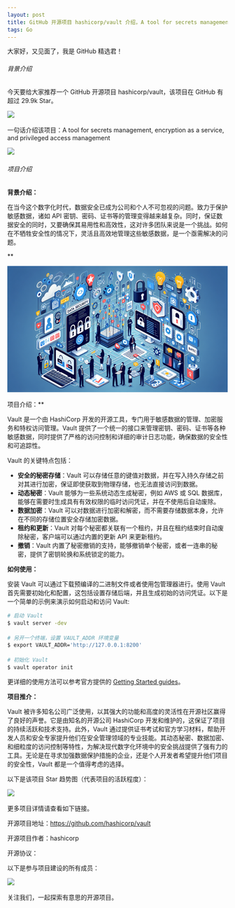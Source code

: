 ```yaml
---
layout: post
title: GitHub 开源项目 hashicorp/vault 介绍，A tool for secrets management, encryption as a service, and privileged access management
tags: Go
---
```


大家好，又见面了，我是 GitHub 精选君！

###### 背景介绍

今天要给大家推荐一个 GitHub 开源项目 hashicorp/vault，该项目在 GitHub 有超过 29.9k Star。

![](https://stats.deeptrain.net/repo/hashicorp/vault/?theme=light)

一句话介绍该项目：A tool for secrets management, encryption as a service, and privileged access management




![](https://github.com/hashicorp/vault/blob/f22d202cde2018f9455dec755118a9b84586e082/Vault_PrimaryLogo_Black.png)


###### 项目介绍

**背景介绍：**

在当今这个数字化时代，数据安全已成为公司和个人不可忽视的问题。致力于保护敏感数据，诸如 API 密钥、密码、证书等的管理变得越来越复杂。同时，保证数据安全的同时，又要确保其易用性和高效性，这对许多团队来说是一个挑战。如何在不牺牲安全性的情况下，灵活且高效地管理这些敏感数据，是一个亟需解决的问题。

**

![](https://raw.githubusercontent.com/ZhuPeng/pic/master/mac/compress_tmp-5a0dc1a3db8996cae0cc39413f994a2a.png)

项目介绍：**

Vault 是一个由 HashiCorp 开发的开源工具，专门用于敏感数据的管理、加密服务和特权访问管理。Vault 提供了一个统一的接口来管理密钥、密码、证书等各种敏感数据，同时提供了严格的访问控制和详细的审计日志功能，确保数据的安全性和可追踪性。

Vault 的关键特点包括：

- **安全的秘密存储**：Vault 可以存储任意的键值对数据，并在写入持久存储之前对其进行加密，保证即使获取到物理存储，也无法直接访问到数据。
- **动态秘密**：Vault 能够为一些系统动态生成秘密，例如 AWS 或 SQL 数据库，能够在需要时生成具有有效权限的临时访问凭证，并在不使用后自动废除。
- **数据加密**：Vault 可以对数据进行加密和解密，而不需要存储数据本身，允许在不同的存储位置安全存储加密数据。
- **租约和更新**：Vault 对每个秘密都关联有一个租约，并且在租约结束时自动废除秘密，客户端可以通过内置的更新 API 来更新租约。
- **撤销**：Vault 内置了秘密撤销的支持，能够撤销单个秘密，或者一连串的秘密，提供了密钥轮换和系统锁定的能力。

**如何使用：**

安装 Vault 可以通过下载预编译的二进制文件或者使用包管理器进行。使用 Vault 首先需要初始化和配置，这包括设置存储后端，并且生成初始的访问凭证。以下是一个简单的示例来演示如何启动和访问 Vault:

```sh
# 启动 Vault
$ vault server -dev

# 另开一个终端，设置 VAULT_ADDR 环境变量
$ export VAULT_ADDR='http://127.0.0.1:8200'

# 初始化 Vault
$ vault operator init
```
更详细的使用方法可以参考官方提供的 [Getting Started guides](https://learn.hashicorp.com/collections/vault/getting-started)。

**项目推介：**

Vault 被许多知名公司广泛使用，以其强大的功能和高度的灵活性在开源社区赢得了良好的声誉。它是由知名的开源公司 HashiCorp 开发和维护的，这保证了项目的持续活跃和技术支持。此外，Vault 通过提供证书考试和官方学习材料，帮助开发人员和安全专家提升他们在安全管理领域的专业技能。其动态秘密、数据加密、和细粒度的访问控制等特性，为解决现代数字化环境中的安全挑战提供了强有力的工具。无论是在寻求加强数据保护措施的企业，还是个人开发者希望提升他们项目的安全性，Vault 都是一个值得考虑的选择。

以下是该项目 Star 趋势图（代表项目的活跃程度）：

![](https://api.star-history.com/svg?repos=hashicorp/vault&type=Timeline)

更多项目详情请查看如下链接。

开源项目地址：https://github.com/hashicorp/vault 

开源项目作者：hashicorp

开源协议：

以下是参与项目建设的所有成员：

![](https://contrib.rocks/image?repo=hashicorp/vault)

关注我们，一起探索有意思的开源项目。

